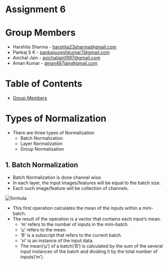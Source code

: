 # Assignment 6

# Group Members
- Harshita Sharma - harshita23sharma@gmail.com
- Pankaj S K - pankajsureshkumar7@gmail.com
- Avichal Jain - avichaljain1997@gmail.com
- Aman Kumar - aman487jain@gmail.com

# Table of Contents
- [Group Members](https://github.com/amanjain487/tsai-eva6/blob/main/Assignments/S6/README.md#group-members)





# Types of Normalization
- There are three types of Normalization
    - Batch Normalization
    - Layer Normalization
    - Group Normalization

## 1. Batch Normalization
- Batch Normalization is done channel wise.
- In each layer, the input images/features will be equal to the batch size.
- Each such image/feature will be collection of channels.

![formula](https://render.githubusercontent.com/render/math?math=\Large%20(i)%20\mu_{\mathcal{B}}%20\leftarrow%20\frac{1}{m}%20\sum_{i=1}^{m}%20x_{i})

- This first operation calculates the mean of the inputs within a mini-batch. 
- The result of the operation is a vector that contains each input’s mean.
    - ‘m’ refers to the number of inputs in the mini-batch.
    - ‘µ’ refers to the mean.
    - ‘B’ is a subscript that refers to the current batch.
    - ‘xi’ is an instance of the input data.
    - The mean(‘µ’) of a batch(‘B’) is calculated by the sum of the several input instances of the batch and dividing it by the total number of inputs(‘m’).

